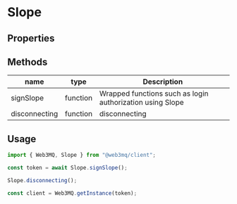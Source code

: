 # Slope

## Properties

## Methods

| name          | type     | Description                                               |
| ------------- | -------- | --------------------------------------------------------- |
| signSlope     | function | Wrapped functions such as login authorization using Slope |
| disconnecting | function | disconnecting                                             |

## Usage

```ts
import { Web3MQ, Slope } from "@web3mq/client";

const token = await Slope.signSlope();

Slope.disconnecting();

const client = Web3MQ.getInstance(token);
```
